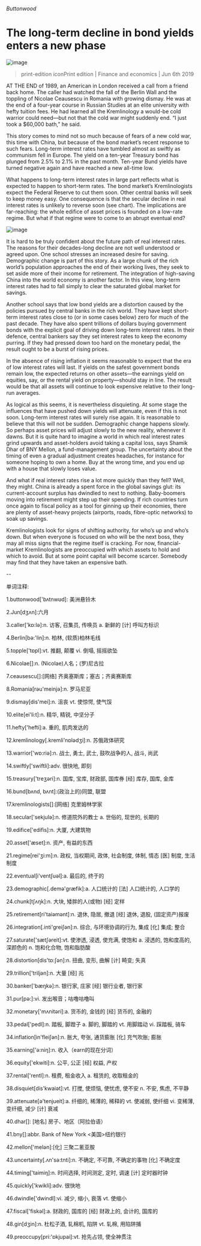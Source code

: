 ###### Buttonwood
# The long-term decline in bond yields enters a new phase 
![image](images/20190608_wbd003.jpg) 
> print-edition iconPrint edition | Finance and economics | Jun 6th 2019 
AT THE END of 1989, an American in London received a call from a friend back home. The caller had watched the fall of the Berlin Wall and the toppling of Nicolae Ceausescu in Romania with growing dismay. He was at the end of a four-year course in Russian Studies at an elite university with hefty tuition fees. He had learned all the Kremlinology a would-be cold warrior could need—but not that the cold war might suddenly end. “I just took a $60,000 bath,” he said. 
This story comes to mind not so much because of fears of a new cold war, this time with China, but because of the bond market’s recent response to such fears. Long-term interest rates have tumbled almost as swiftly as communism fell in Europe. The yield on a ten-year Treasury bond has plunged from 2.5% to 2.1% in the past month. Ten-year Bund yields have turned negative again and have reached a new all-time low. 
What happens to long-term interest rates in large part reflects what is expected to happen to short-term rates. The bond market’s Kremlinologists expect the Federal Reserve to cut them soon. Other central banks will seek to keep money easy. One consequence is that the secular decline in real interest rates is unlikely to reverse soon (see chart). The implications are far-reaching: the whole edifice of asset prices is founded on a low-rate regime. But what if that regime were to come to an abrupt eventual end? 
![image](images/20190608_fnc198.png) 
It is hard to be truly confident about the future path of real interest rates. The reasons for their decades-long decline are not well understood or agreed upon. One school stresses an increased desire for saving. Demographic change is part of this story. As a large chunk of the rich world’s population approaches the end of their working lives, they seek to set aside more of their income for retirement. The integration of high-saving China into the world economy is another factor. In this view, long-term interest rates had to fall simply to clear the saturated global market for savings. 
Another school says that low bond yields are a distortion caused by the policies pursued by central banks in the rich world. They have kept short-term interest rates close to (or in some cases below) zero for much of the past decade. They have also spent trillions of dollars buying government bonds with the explicit goal of driving down long-term interest rates. In their defence, central bankers say they set interest rates to keep the economy purring. If they had pressed down too hard on the monetary pedal, the result ought to be a burst of rising prices. 
In the absence of rising inflation it seems reasonable to expect that the era of low interest rates will last. If yields on the safest government bonds remain low, the expected returns on other assets—the earnings yield on equities, say, or the rental yield on property—should stay in line. The result would be that all assets will continue to look expensive relative to their long-run averages. 
As logical as this seems, it is nevertheless disquieting. At some stage the influences that have pushed down yields will attenuate, even if this is not soon. Long-term interest rates will surely rise again. It is reasonable to believe that this will not be sudden. Demographic change happens slowly. So perhaps asset prices will adjust slowly to the new reality, whenever it dawns. But it is quite hard to imagine a world in which real interest rates grind upwards and asset-holders avoid taking a capital loss, says Shamik Dhar of BNY Mellon, a fund-management group. The uncertainty about the timing of even a gradual adjustment creates headaches, for instance for someone hoping to own a home. Buy at the wrong time, and you end up with a house that slowly loses value. 
And what if real interest rates rise a lot more quickly than they fell? Well, they might. China is already a spent force in the global savings glut: its current-account surplus has dwindled to next to nothing. Baby-boomers moving into retirement might step up their spending. If rich countries turn once again to fiscal policy as a tool for ginning up their economies, there are plenty of asset-heavy projects (airports, roads, fibre-optic networks) to soak up savings. 
Kremlinologists look for signs of shifting authority, for who’s up and who’s down. But when everyone is focused on who will be the next boss, they may all miss signs that the regime itself is cracking. For now, financial-market Kremlinologists are preoccupied with which assets to hold and which to avoid. But at some point capital will become scarcer. Somebody may find that they have taken an expensive bath. 
-- 
 单词注释:
1.buttonwood['bʌtnwʊd]: 美洲悬铃木 
2.Jun[dʒʌn]:六月 
3.caller['kɒ:lә]:n. 访客, 召集员, 传唤员 a. 新鲜的 [计] 呼叫方标识 
4.Berlin[bә:'lin]:n. 柏林, (软质)柏林毛线 
5.topple['tɒpl]:vt. 推翻, 颠覆 vi. 倒塌, 摇摇欲坠 
6.Nicolae[]:n. (Nicolae)人名；(罗)尼古拉 
7.ceausescu[]:[网络] 齐奥塞斯库；塞古；齐奥赛斯库 
8.Romania[rәu'meinjә]:n. 罗马尼亚 
9.dismay[dis'mei]:n. 沮丧 vt. 使惊愕, 使气馁 
10.elite[ei'li:t]:n. 精华, 精锐, 中坚分子 
11.hefty['hefti]:a. 重的, 肌肉发达的 
12.kremlinology[.kremli'nɒlәdʒi]:n. 苏俄政体研究 
13.warrior['wɒ:riә]:n. 战士, 勇士, 武士, 鼓吹战争的人, 战斗, 尚武 
14.swiftly['swiftli]:adv. 很快地, 即刻 
15.treasury['treʒәri]:n. 国库, 宝库, 财政部, 国库券 [经] 库存, 国库, 金库 
16.bund[bʌnd, bʌnt]:(政治上的)同盟, 联盟 
17.kremlinologists[]:[网络] 克里姆林学家 
18.secular['sekjulә]:n. 修道院外的教士 a. 世俗的, 现世的, 长期的 
19.edifice['edifis]:n. 大厦, 大建筑物 
20.asset['æset]:n. 资产, 有益的东西 
21.regime[rei'ʒi:m]:n. 政权, 当权期间, 政体, 社会制度, 体制, 情态 [医] 制度, 生活制度 
22.eventual[i'ventʃuәl]:a. 最后的, 终于的 
23.demographic[.demә'græfik]:a. 人口统计的 [法] 人口统计的, 人口学的 
24.chunk[tʃʌŋk]:n. 大块, 矮胖的人(或物) [经] 定样 
25.retirement[ri'taiәmәnt]:n. 退休, 隐居, 撤退 [经] 退休, 退股, (固定资产)报废 
26.integration[.inti'greiʃәn]:n. 综合, 与环境协调的行为, 集成 [化] 集成; 整合 
27.saturate['sætʃәreit]:vt. 使渗透, 浸透, 使充满, 使饱和 a. 浸透的, 饱和度高的, 深颜色的 n. 饱和化合物, 饱和脂肪酸 
28.distortion[dis'tɒ:ʃәn]:n. 扭曲, 变形, 曲解 [计] 畸变; 失真 
29.trillion['triljәn]:n. 大量 [经] 兆 
30.banker['bæŋkә]:n. 银行家, 庄家 [经] 银行业者, 银行家 
31.pur[pә:]:vi. 发出喉音；咕噜咕噜叫 
32.monetary['mʌnitәri]:a. 货币的, 金钱的 [经] 货币的, 金融的 
33.pedal['pedl]:n. 踏板, 脚蹬子 a. 脚的, 脚踏的 vt. 用脚踏动 vi. 踩踏板, 骑车 
34.inflation[in'fleiʃәn]:n. 胀大, 夸张, 通货膨胀 [化] 充气吹胀; 膨胀 
35.earning['ә:niŋ]:n. 收入（earn的现在分词） 
36.equity['ekwiti]:n. 公平, 公正 [经] 权益, 产权 
37.rental['rentl]:n. 租费, 租金收入 a. 租赁的, 收取租金的 
38.disquiet[dis'kwaiәt]:vt. 打搅, 使烦恼, 使忧虑, 使不安 n. 不安, 焦虑, 不平静 
39.attenuate[ә'tenjueit]:a. 纤细的, 稀薄的, 稀释的 vt. 使减弱, 使纤细 vi. 变稀薄, 变纤细, 减少 [计] 衰减 
40.dhar[]: [地名] 房子、地区（阿拉伯语） 
41.bny[]:abbr. Bank of New York <美国>纽约银行 
42.mellon['melәn]:[化] 三聚二氰亚胺 
43.uncertainty[.ʌn'sә:tnti]:n. 不确定, 不可靠, 不确定的事物 [化] 不确定度 
44.timing['taimiŋ]:n. 时间选择, 时间测定, 定时, 调速 [计] 定时器时钟 
45.quickly['kwikli]:adv. 很快地 
46.dwindle['dwindl]:vi. 减少, 缩小, 衰落 vt. 使缩小 
47.fiscal['fiskәl]:a. 财政的, 国库的 [经] 财政上的, 会计的, 国库的 
48.gin[dʒin]:n. 杜松子酒, 轧棉机, 陷阱 vt. 轧棉, 用陷阱捕 
49.preoccupy[pri:'ɒkjupai]:vt. 抢先占领, 使全神贯注 
